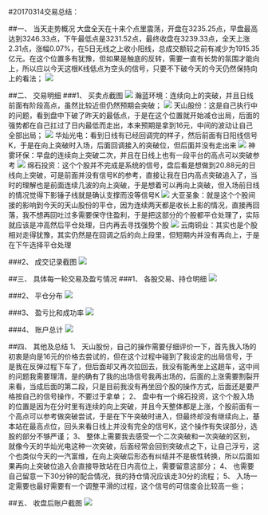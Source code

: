﻿#20170314交易总结： 

##一、	当天走势概况
大盘全天在十来个点里震荡，开盘在3235.25点，早盘最高达到3246.33点，下午最低点是3231.52点，最终收盘在3239.33点，全天上涨2.31点，涨幅0.07%，在5日无线之上收小阳线，总成交额较之前有减少为1915.35亿元。在这个位置多有犹豫，但如果是触底的反转，需要一直有长势的氛围才能向上，所以应以今天这根K线低点为空头的信号，只要不下破今天的今天仍然保持向上的看法；
![](20170314.A.dp.png)

##二、	交易明细
###1、	买卖点截图
![](20170314.B.1.png)
瀚蓝环境：连续向上的突破，并且日线前面有阶段高点，虽然比较近但仍然预期会突破；
![](20170314.B.2.png)
天山股份：这是自己执行中的问题，看到盘中下破了昨天的最低点，于是在这个位置就开始减仓出局，后面的强势都在自己扛过了日内最低而走出，本来预期是拿到16元，中间的波动让自己全部出局；
![](20170314.B.3.png)
华灿光电：看到日线有已经回调完的样子，然后前面有日阳线信号K，于是在向上突破时入场，后面回调接入的突破位，但后面并没有走出来
![](20170314.B.4.png)
神雾环保：早盘的连续向上突破二次，并且在日线上也有一段平台的高点可以突破参考
![](20170314.B.5.png)
绵石投资：这个个股并不完成是系统的信号，盘后看是想做到20.88元的日线向上突破，可是前面并没有信号K的参考，直接让我在日内高点突破追入了，当时的理解也是前面连续几波的向上突破，于是想着可以再向上突破，但入场前日线的情况觉得下影锤子线就是确认支撑而没等信号K
![](20170314.B.6.png)
大亚圣象：就是这个个股间接的影响到今天的天山股份的平仓，因为连续两天都是收长上影的情况，直接再回落，我不想再回吐过多需要保守住盈利，于是把这部分的个股都平仓处理了，实际就应该是冲高然后平仓处理，日内再去寻找强势个股
![](20170314.B.7.png)
云南铜业：其实也是个股相对走得犹豫，其实仍然是在回调之后的向上段里，但短期内并没有再向上，于是在下午选择平仓处理




###2、	成交记录截图
![](20170314.C1.cj.png)


##三、	具体每一轮交易及盈亏情况
###1、	各股交易、持仓明细
![](20170314.C2.cc.png) 

###2、	平仓分布
![](20170314.C3.pc.png)

###3、	盈亏比和成功率
![](20170314.C4.cgl.png) 

###4、	账户总计
![](20170314.C5.zj.png)


##四、	其他及总结
1、	天山股份，自己的操作需要仔细评价一下，首先我入场的初衷是向是16元的价格去尝试的，但在这个过程中碰到了我设定的出局信号，于是我在反弹过程下车了，但后面却又再次拉回去，我没有能再坐上这趟车，这中间的问题我需要理清，是的确有了我的出场信号我再出场的，后面的上涨需要割裂开来看，当成后面的第二段，只是目前我没有再坐回个股的操作方式，后面还是要严格按自己的信号操作，不要过于拿单；
2、	盘中有一个绵石投资，这个个股入场的位置是因为在分时里有连续的向上突破，并且今天整体都是上涨，个股前面有一个高点可以参考做突破尝试，于是在下午突破时进入，但最终却没有继续向上，基本站在最高点位，回头来看日线上并没有完全的信号K，这个操作有失误部分，选股的部分不够严谨；
3、	整体上需要我去感受一个二次突破和一次突破的区别，就像今天的华灿光电这种一次突破，后面经常会回到突破点之下，让自己浮亏，这个也类似今天的一汽富维，在向上突破后形态有纠结并不是极性转换，所以后面如果再向上突破位追入会直接导致站在日内高位上，需要留意这部分；
4、	也需要自己留意一下30分钟的配合情况，我的持仓情况应该走30分的流程；
5、	入场一定需要也最好需要有一个调整平滑的过程，这个信号的可信度会比较高一些；












 

##五、	收盘后账户截图
![](20170314.C6.zh.png)